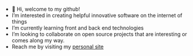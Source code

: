 - 👋 Hi, welcome to my github!
-  I’m interested in creating helpful innovative software on the internet of things
-  I’m currently learning front and back end technologies
-  I’m looking to collaborate on open source projects that are interesting or comes along my way.
-  Reach me by visiting my [personal site](https://caesarc6.github.io/Portfolio-2024/)

<!---
caesarc6/caesarc6 is a ✨ special ✨ repository because its `README.md` (this file) appears on your GitHub profile.
You can click the Preview link to take a look at your changes.
--->
